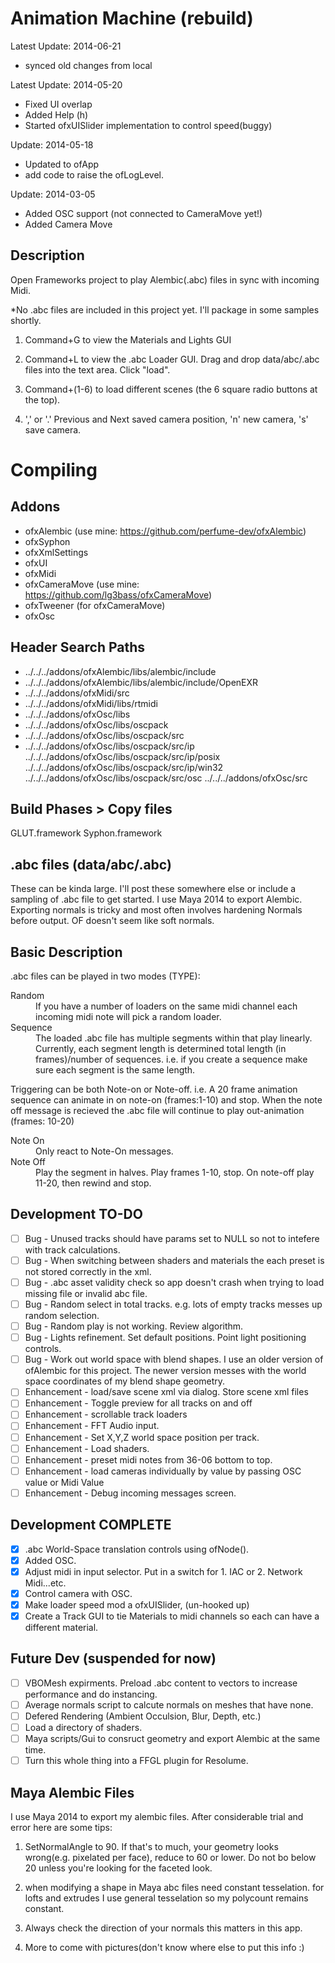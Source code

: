 Animation Machine (rebuild)
==================
Latest Update: 2014-06-21
* synced old changes from local

Latest Update: 2014-05-20
* Fixed UI overlap
* Added Help (h)
* Started ofxUISlider implementation to control speed(buggy) 

Update: 2014-05-18
* Updated to ofApp
* add code to raise the ofLogLevel. 

Update: 2014-03-05
* Added OSC support (not connected to CameraMove yet!)
* Added Camera Move


Description
--------------

Open Frameworks project to play Alembic(.abc) files in sync with incoming Midi.  

*No .abc files are included in this project yet.  I'll package in some samples shortly.

1. Command+G to view the Materials and Lights GUI

2. Command+L to view the .abc Loader GUI. Drag and drop data/abc/.abc files into the text area. Click "load".

3. Command+(1-6) to load different scenes (the 6 square radio buttons at the top). 

4. ',' or '.' Previous and Next saved camera position, 'n' new camera, 's' save camera.

Compiling
=================

Addons
----------------
* ofxAlembic (use mine: https://github.com/perfume-dev/ofxAlembic)
* ofxSyphon
* ofxXmlSettings
* ofxUI
* ofxMidi
* ofxCameraMove (use mine: https://github.com/lg3bass/ofxCameraMove)
* ofxTweener (for ofxCameraMove)
* ofxOsc

Header Search Paths
--------------------
* ../../../addons/ofxAlembic/libs/alembic/include
* ../../../addons/ofxAlembic/libs/alembic/include/OpenEXR
* ../../../addons/ofxMidi/src
* ../../../addons/ofxMidi/libs/rtmidi
* ../../../addons/ofxOsc/libs
* ../../../addons/ofxOsc/libs/oscpack
* ../../../addons/ofxOsc/libs/oscpack/src
* ../../../addons/ofxOsc/libs/oscpack/src/ip
../../../addons/ofxOsc/libs/oscpack/src/ip/posix
../../../addons/ofxOsc/libs/oscpack/src/ip/win32
../../../addons/ofxOsc/libs/oscpack/src/osc
../../../addons/ofxOsc/src

<TARGET> Build Phases > Copy files
---------------------
GLUT.framework
Syphon.framework


.abc files (data/abc/<myabcfile>.abc)
-----------------

These can be kinda large.  I'll post these somewhere else or include a sampling of .abc file to get started.  I use Maya 2014 to export Alembic.  Exporting normals is tricky and most often involves hardening Normals before output.  OF doesn't seem like soft normals. 

Basic Description
-----------------

.abc files can be played in two modes (TYPE):

<dl>
<dt>Random</dt>
<dd>If you have a number of loaders on the same midi channel each incoming midi note will pick a random loader.</dd>
<dt>Sequence</dt>
<dd>The loaded .abc file has multiple segments within that play linearly.  Currently, each segment length is determined total length (in frames)/number of sequences. i.e. if you create a sequence make sure each segment is the same length.</dd>
</dl>

Triggering can be both Note-on or Note-off.  i.e. A 20 frame animation sequence can animate in on note-on (frames:1-10) and stop.  When the note off message is recieved the .abc file will continue to play out-animation (frames: 10-20)

<dl>
<dt>Note On</dt>
<dd>Only react to Note-On messages.</dd>
<dt>Note Off</dt>
<dd>Play the segment in halves. Play frames 1-10, stop.  On note-off play 11-20, then rewind and stop.</dd>
</dl>

Development TO-DO
-------------------
- [ ] Bug - Unused tracks should have params set to NULL so not to intefere with track calculations.
- [ ] Bug - When switching between shaders and materials the each preset is not stored correctly in the xml.
- [ ] Bug - .abc asset validity check so app doesn't crash when trying to load missing file or invalid abc file. 
- [ ] Bug - Random select in total tracks.  e.g. lots of empty tracks messes up random selection.
- [ ] Bug - Random play is not working. Review algorithm.
- [ ] Bug - Lights refinement. Set default positions.  Point light positioning controls.
- [ ] Bug - Work out world space with blend shapes.  I use an older version of ofAlembic for this project. The newer version messes with the world space coordinates of my blend shape geometry.
- [ ] Enhancement - load/save scene xml via dialog. Store scene xml files
- [ ] Enhancement - Toggle preview for all tracks on and off
- [ ] Enhancement - scrollable track loaders
- [ ] Enhancement - FFT Audio input.
- [ ] Enhancement - Set X,Y,Z world space position per track.
- [ ] Enhancement - Load shaders.
- [ ] Enhancement - preset midi notes from 36-06 bottom to top.
- [ ] Enhancement - load cameras individually by value by passing OSC value or Midi Value
- [ ] Enhancement - Debug incoming messages screen.

Development COMPLETE
------------------
- [x] .abc World-Space translation controls using ofNode().
- [x] Added OSC. 
- [x] Adjust midi in input selector.  Put in a switch for 1. IAC or 2. Network Midi...etc.
- [x] Control camera with OSC.
- [x] Make loader speed mod a ofxUISlider, (un-hooked up)
- [x] Create a Track GUI to tie Materials to midi channels so each can have a different material. 

Future Dev (suspended for now)
------------------
- [ ] VBOMesh expirments. Preload .abc content to <vbomesh> vectors to increase performance and do instancing.
- [ ] Average normals script to calcute normals on meshes that have none.
- [ ] Defered Rendering (Ambient Occulsion, Blur, Depth, etc.)
- [ ] Load a directory of shaders.
- [ ] Maya scripts/Gui to consruct geometry and export Alembic at the same time.
- [ ] Turn this whole thing into a FFGL plugin for Resolume.

Maya Alembic Files
-----------------

I use Maya 2014 to export my alembic files.  After considerable trial and error here are some tips:

1. SetNormalAngle to 90. If that's to much, your geometry looks wrong(e.g. pixelated per face), reduce to 60 or lower. Do not bo below 20 unless you're looking for the faceted look.

2. when modifying a shape in Maya abc files need constant tesselation.  for lofts and extrudes I use general tesselation so my polycount remains constant. 

3. Always check the direction of your normals this matters in this app. 

4. More to come with pictures(don't know where else to put this info :)
